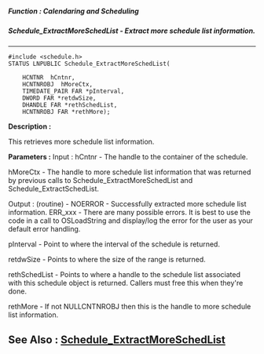 ##### Function : Calendaring and Scheduling
##### Schedule_ExtractMoreSchedList - Extract more schedule list information.
---
```
#include <schedule.h>
STATUS LNPUBLIC Schedule_ExtractMoreSchedList(

	HCNTNR  hCntnr,
	HCNTNROBJ  hMoreCtx,
	TIMEDATE_PAIR FAR *pInterval,
	DWORD FAR *retdwSize,
	DHANDLE FAR *rethSchedList,
	HCNTNROBJ FAR *rethMore);
```
**Description :**

This retrieves more schedule list information.

**Parameters :**
Input :
hCntnr  -  The handle to the container of the schedule.

hMoreCtx  -  The handle to more schedule list information that was returned by previous calls to Schedule_ExtractMoreSchedList and Schedule_ExtractSchedList. 

Output :
(routine)  -  NOERROR - Successfully extracted more schedule list information.
ERR_xxx - There are many possible errors. It is best to use the code in a call to OSLoadString and display/log the error for the user as your default error handling.


pInterval  -  Point to where the interval of the schedule is returned.

retdwSize  -  Points to where the size of the range is returned.

rethSchedList  -  Points to where a handle to the schedule list associated with this schedule object is returned. Callers must free this when they're done.

rethMore  -  If not NULLCNTNROBJ then this is the handle to more schedule list information.


**See Also :**
[Schedule_ExtractMoreSchedList](/reference/Func/Schedule_ExtractMoreSchedList)
---
